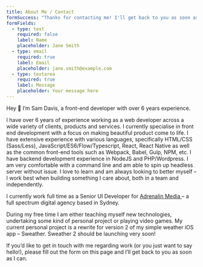 ```yaml
---
title: About Me / Contact
formSuccess: "Thanks for contacting me! I'll get back to you as soon as possible \U0001F604"
formFields:
  - type: text
    required: false
    label: Name
    placeholder: Jane Smith
  - type: email
    required: true
    label: Email
    placeholder: jane.smith@example.com
  - type: textarea
    required: true
    label: Message
    placeholder: Your message here
---
```


Hey 👋 I’m Sam Davis, a front-end developer with over 6 years experience.

I have over 6 years of experience working as a web developer across a wide variety of clients, products and services. I currently specialise in front end development with a focus on making beautiful product come to life. I have extensive experience with various languages, specifically HTML/CSS (Sass/Less), JavaScript/ES6/Flow/Typescript, React, React Native as well as the common front-end tools such as Webpack, Babel, Gulp, NPM, etc. I have backend development experience in NodeJS and PHP/Wordpress. I am very comfortable with a command line and am able to spin up headless server without issue. I love to learn and am always looking to better myself – I work best when building something I care about, both in a team and independently.

I currently work full time as a Senior UI Developer for [Adrenalin Media ](https://www.adrenalinmedia.com.au/)– a full spectrum digital agency based in Sydney.

During my free time I am either teaching myself new technologies, undertaking some kind of personal project or playing video games. My current personal project is a rewrite for version 2 of my simple weather iOS app – Sweather. Sweather 2 should be launching very soon!

If you’d like to get in touch with me regarding work (or you just want to say hello!), please fill out the form on this page and I’ll get back to you as soon as I can.
